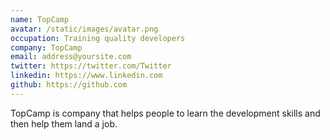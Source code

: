 ```yaml
---
name: TopCamp
avatar: /static/images/avatar.png
occupation: Training quality developers
company: TopCamp
email: address@yoursite.com
twitter: https://twitter.com/Twitter
linkedin: https://www.linkedin.com
github: https://github.com
---
```


TopCamp is company that helps people to learn the development skills and then help them land a job.
